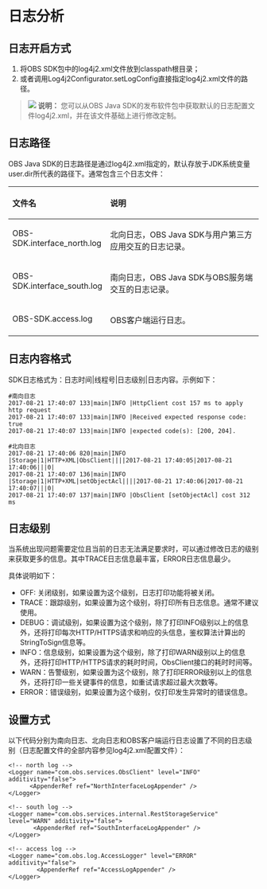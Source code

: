 # 日志分析<a name="obs_21_2004"></a>

## 日志开启方式<a name="section1028019596337"></a>

1.  将OBS SDK包中的log4j2.xml文件放到classpath根目录；
2.  或者调用Log4j2Configurator.setLogConfig直接指定log4j2.xml文件的路径。

>![](public_sys-resources/icon-note.gif) **说明：** 
>您可以从OBS Java SDK的发布软件包中获取默认的日志配置文件log4j2.xml，并在该文件基础上进行修改定制。

## 日志路径<a name="section13252175719236"></a>

OBS Java SDK的日志路径是通过log4j2.xml指定的，默认存放于JDK系统变量user.dir所代表的路径下。通常包含三个日志文件：

<a name="table7198172372719"></a>
<table><thead align="left"><tr id="row119892342714"><th class="cellrowborder" valign="top" width="37.79%" id="mcps1.1.3.1.1"><p id="p519814233274"><a name="p519814233274"></a><a name="p519814233274"></a><strong id="b159903389278"><a name="b159903389278"></a><a name="b159903389278"></a>文件名</strong></p>
</th>
<th class="cellrowborder" valign="top" width="62.21%" id="mcps1.1.3.1.2"><p id="p131984234273"><a name="p131984234273"></a><a name="p131984234273"></a><strong id="b139921538122716"><a name="b139921538122716"></a><a name="b139921538122716"></a>说明</strong></p>
</th>
</tr>
</thead>
<tbody><tr id="row5199723122711"><td class="cellrowborder" valign="top" width="37.79%" headers="mcps1.1.3.1.1 "><p id="p18199122332715"><a name="p18199122332715"></a><a name="p18199122332715"></a>OBS-SDK.interface_north.log</p>
</td>
<td class="cellrowborder" valign="top" width="62.21%" headers="mcps1.1.3.1.2 "><p id="p1419902312275"><a name="p1419902312275"></a><a name="p1419902312275"></a>北向日志，OBS Java SDK与用户第三方应用交互的日志记录。</p>
</td>
</tr>
<tr id="row119912231277"><td class="cellrowborder" valign="top" width="37.79%" headers="mcps1.1.3.1.1 "><p id="p1519982312274"><a name="p1519982312274"></a><a name="p1519982312274"></a>OBS-SDK.interface_south.log</p>
</td>
<td class="cellrowborder" valign="top" width="62.21%" headers="mcps1.1.3.1.2 "><p id="p1719942322713"><a name="p1719942322713"></a><a name="p1719942322713"></a>南向日志，OBS Java SDK与OBS服务端交互的日志记录。</p>
</td>
</tr>
<tr id="row1919982302715"><td class="cellrowborder" valign="top" width="37.79%" headers="mcps1.1.3.1.1 "><p id="p161992239272"><a name="p161992239272"></a><a name="p161992239272"></a>OBS-SDK.access.log</p>
</td>
<td class="cellrowborder" valign="top" width="62.21%" headers="mcps1.1.3.1.2 "><p id="p141991323182719"><a name="p141991323182719"></a><a name="p141991323182719"></a>OBS客户端运行日志。</p>
</td>
</tr>
</tbody>
</table>

## 日志内容格式<a name="section857511014255"></a>

SDK日志格式为：日志时间|线程号|日志级别|日志内容。示例如下：

```
#南向日志 
2017-08-21 17:40:07 133|main|INFO |HttpClient cost 157 ms to apply http request
2017-08-21 17:40:07 133|main|INFO |Received expected response code: true
2017-08-21 17:40:07 133|main|INFO |expected code(s): [200, 204].

#北向日志
2017-08-21 17:40:06 820|main|INFO |Storage|1|HTTP+XML|ObsClient||||2017-08-21 17:40:05|2017-08-21 17:40:06|||0|
2017-08-21 17:40:07 136|main|INFO |Storage|1|HTTP+XML|setObjectAcl||||2017-08-21 17:40:06|2017-08-21 17:40:07|||0|
2017-08-21 17:40:07 137|main|INFO |ObsClient [setObjectAcl] cost 312 ms
```

## 日志级别<a name="section474694810253"></a>

当系统出现问题需要定位且当前的日志无法满足要求时，可以通过修改日志的级别来获取更多的信息。其中TRACE日志信息最丰富，ERROR日志信息最少。

具体说明如下：

-   OFF: 关闭级别，如果设置为这个级别，日志打印功能将被关闭。
-   TRACE：跟踪级别，如果设置为这个级别，将打印所有日志信息。通常不建议使用。
-   DEBUG：调试级别，如果设置为这个级别，除了打印INFO级别以上的信息外，还将打印每次HTTP/HTTPS请求和响应的头信息，鉴权算法计算出的StringToSign信息等。
-   INFO：信息级别，如果设置为这个级别，除了打印WARN级别以上的信息外，还将打印HTTP/HTTPS请求的耗时时间，ObsClient接口的耗时时间等。
-   WARN：告警级别，如果设置为这个级别，除了打印ERROR级别以上的信息外，还将打印一些关键事件的信息，如重试请求超过最大次数等。
-   ERROR：错误级别，如果设置为这个级别，仅打印发生异常时的错误信息。

## 设置方式<a name="section3653337785"></a>

以下代码分别为南向日志、北向日志和OBS客户端运行日志设置了不同的日志级别（日志配置文件的全部内容参见log4j2.xml配置文件）：

```
<!-- north log -->
<Logger name="com.obs.services.ObsClient" level="INFO" additivity="false">
      <AppenderRef ref="NorthInterfaceLogAppender" />
</Logger>
        
<!-- south log -->
<Logger name="com.obs.services.internal.RestStorageService" level="WARN" additivity="false">
       <AppenderRef ref="SouthInterfaceLogAppender" />
</Logger>

<!-- access log -->
<Logger name="com.obs.log.AccessLogger" level="ERROR" additivity="false">
        <AppenderRef ref="AccessLogAppender" />
</Logger>
```

